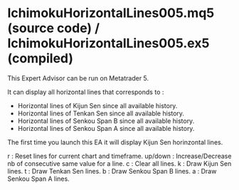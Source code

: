 # IchimokuHorizontalLines005.mq5 (source code) / IchimokuHorizontalLines005.ex5 (compiled)

This Expert Advisor can be run on Metatrader 5.

It can display all horizontal lines that corresponds to :

- Horizontal lines of Kijun Sen since all available history.
- Horizontal lines of Tenkan Sen since all available history.
- Horizontal lines of Senkou Span B since all available history.
- Horizontal lines of Senkou Span A since all available history.

The first time you launch this EA it will display Kijun Sen horinzontal lines.

r : Reset lines for current chart and timeframe.
up/down : Increase/Decrease nb of consecutive same value for a line.
c : Clear all lines.
k : Draw Kijun Sen lines.
t : Draw Tenkan Sen lines.
b : Draw Senkou Span B lines.
a : Draw Senkou Span A lines.

